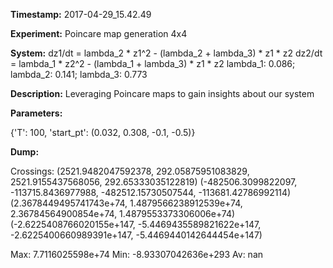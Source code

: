 **Timestamp:** 2017-04-29_15.42.49

**Experiment:** Poincare map generation 4x4

**System:**
dz1/dt = lambda_2 * z1^2 - (lambda_2 + lambda_3) * z1 * z2 
dz2/dt = lambda_1 * z2^2 - (lambda_1 + lambda_3) * z1 * z2 
lambda_1: 0.086; lambda_2: 0.141; lambda_3: 0.773

**Description:** Leveraging Poincare maps to gain insights about our system

**Parameters:**

{'T': 100, 'start_pt': (0.032, 0.308, -0.1, -0.5)}

**Dump:**



Crossings:
(2521.9482047592378, 292.05875951083829, 2521.9155437568056, 292.65333035122819)
(-482506.3099822097, -113715.8436977988, -482512.15730507544, -113681.42786992114)
(2.3678449495741743e+74, 1.4879566238912539e+74, 2.36784564900854e+74, 1.4879553373306006e+74)
(-2.6225408766020155e+147, -5.4469435589821622e+147, -2.6225400660989391e+147, -5.4469440142644454e+147)

Max:
7.7116025598e+74
Min:
-8.93307042636e+293
Av:
nan